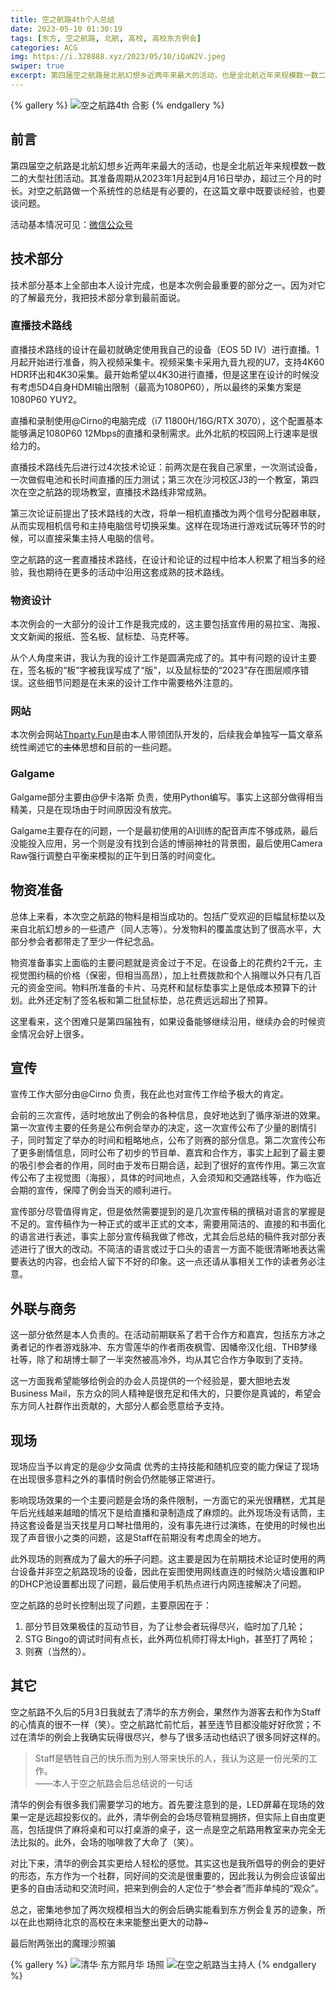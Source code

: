```yaml
---
title: 空之航路4th个人总结
date: 2023-05-10 01:30:19
tags: [东方, 空之航路, 北航, 高校, 高校东方例会]
categories: ACG
img: https://i.328888.xyz/2023/05/10/iQaN2V.jpeg
swiper: true
excerpt: 第四届空之航路是北航幻想乡近两年来最大的活动，也是全北航近年来规模数一数二的大型社团活动。其准备周期从2023年1月起到4月16日举办，超过三个月的时长。对空之航路做一个系统性的总结是有必要的，在这篇文章中既要谈经验，也要谈问题。
---
```

{% gallery %}
![空之航路4th 合影](https://i.imgloc.com/2023/05/10/iQaN2V.jpeg)
{% endgallery %}

## 前言
第四届空之航路是北航幻想乡近两年来最大的活动，也是全北航近年来规模数一数二的大型社团活动。其准备周期从2023年1月起到4月16日举办，超过三个月的时长。对空之航路做一个系统性的总结是有必要的，在这篇文章中既要谈经验，也要谈问题。

活动基本情况可见：[微信公众号](https://mp.weixin.qq.com/mp/appmsgalbum?__biz=MzAwMjczMjUyNw==&action=getalbum&album_id=2851340767997607943&scene=173&from_msgid=2649126406&from_itemidx=1&count=3&nolastread=1#wechat_redirect)

## 技术部分

技术部分基本上全部由本人设计完成，也是本次例会最重要的部分之一。因为对它的了解最充分，我把技术部分拿到最前面说。

### 直播技术路线

直播技术路线的设计在最初就确定使用我自己的设备（EOS 5D IV）进行直播。1月起开始进行准备，购入视频采集卡。视频采集卡采用九音九视的U7，支持4K60 HDR环出和4K30采集。最开始希望以4K30进行直播，但是这里在设计的时候没有考虑5D4自身HDMI输出限制（最高为1080P60），所以最终的采集方案是1080P60 YUY2。

直播和录制使用@Cirno的电脑完成（i7 11800H/16G/RTX 3070），这个配置基本能够满足1080P60 12Mbps的直播和录制需求。此外北航的校园网上行速率是很给力的。

直播技术路线先后进行过4次技术论证：前两次是在我自己家里，一次测试设备，一次做假电池和长时间直播的压力测试；第三次在沙河校区J3的一个教室，第四次在空之航路的现场教室，直播技术路线非常成熟。

第三次论证前提出了技术路线的大改，将单一相机直播改为两个信号分配器串联，从而实现相机信号和主持电脑信号切换采集。这样在现场进行游戏试玩等环节的时候，可以直接采集主持人电脑的信号。

空之航路的这一套直播技术路线，在设计和论证的过程中给本人积累了相当多的经验，我也期待在更多的活动中沿用这套成熟的技术路线。

### 物资设计

本次例会的一大部分的设计工作是我完成的，这主要包括宣传用的易拉宝、海报、文文新闻的报纸、签名板、鼠标垫、马克杯等。

从个人角度来讲，我认为我的设计工作是圆满完成了的。其中有问题的设计主要在，签名板的“板”字被我误写成了“版”，以及鼠标垫的“2023”存在图层顺序错误。这些细节问题是在未来的设计工作中需要格外注意的。

### 网站

本次例会网站[Thparty.Fun](https://thparty.fun)是由本人带领团队开发的，后续我会单独写一篇文章系统性阐述它的~~主体~~思想和目前的一些问题。

### Galgame

Galgame部分主要由@伊卡洛斯 负责，使用Python编写。事实上这部分做得相当精美，只是在现场由于时间原因没有放完。

Galgame主要存在的问题，一个是最初使用的AI训练的配音声库不够成熟，最后没能投入应用，另一个则是没有找到合适的博丽神社的背景图，最后使用Camera Raw强行调整白平衡来模拟的正午到日落的时间变化。

## 物资准备

总体上来看，本次空之航路的物料是相当成功的。包括广受欢迎的巨幅鼠标垫以及来自北航幻想乡的一些遗产（同人志等）。分发物料的覆盖度达到了很高水平，大部分参会者都带走了至少一件纪念品。

物资准备事实上面临的主要问题就是资金过于不足。在设备上的花费约2千元，主视觉图约稿的价格（保密，但相当高昂），加上社费拨款和个人捐赠以外只有几百元的资金空间。物料所准备的卡片、马克杯和鼠标垫事实上是低成本预算下的计划。此外还定制了签名板和第二批鼠标垫，总花费远远超出了预算。

这里看来，这个困难只是第四届独有，如果设备能够继续沿用，继续办会的时候资金情况会好上很多。

## 宣传

宣传工作大部分由@Cirno 负责，我在此也对宣传工作给予极大的肯定。

会前的三次宣传，适时地放出了例会的各种信息，良好地达到了循序渐进的效果。第一次宣传主要的任务是公布例会举办的决定，这一次宣传公布了少量的剧情引子，同时暂定了举办的时间和粗略地点，公布了则赛的部分信息。第二次宣传公布了更多剧情信息，同时公布了初步的节目单、嘉宾和合作方，事实上起到了最主要的吸引参会者的作用，同时由于发布日期合适，起到了很好的宣传作用。第三次宣传公布了主视觉图（海报），具体的时间地点，入会须知和交通路线等，作为临近会期的宣传，保障了例会当天的顺利进行。

宣传部分尽管值得肯定，但是依然需要提到的是几次宣传稿的撰稿对语言的掌握是不足的。宣传稿作为一种正式的或半正式的文本，需要用简洁的、直接的和书面化的语言进行表述，事实上部分宣传稿我做了修改，尤其会后总结的稿件我对部分表述进行了很大的改动。不简洁的语言或过于口头的语言一方面不能很清晰地表达需要表达的内容，也会给人留下不好的印象。这一点还请从事相关工作的读者务必注意。

## 外联与商务

这一部分依然是本人负责的。在活动前期联系了若干合作方和嘉宾，包括东方冰之勇者记的作者游戏脉冲、东方雪莲华的作者雨夜枫雪、因幡帝汉化组、THB梦缘社等，除了和胡博士聊了一半突然被高冷外，均从其它合作方争取到了支持。

这一方面我希望能够给例会的办会人员提供的一个经验是，要大胆地去发Business Mail，东方众的同人精神是很充足和伟大的，只要你是真诚的，希望会东方同人社群作出贡献的，大部分人都会愿意给予支持。

## 现场

现场应当予以肯定的是@少女简虞 优秀的主持技能和随机应变的能力保证了现场在出现很多意料之外的事情时例会仍然能够正常进行。

影响现场效果的一个主要问题是会场的条件限制，一方面它的采光很糟糕，尤其是午后光线越来越暗的情况下是给直播和录制造成了麻烦的。此外现场没有话筒，主持这套设备是当天找星月口琴社借用的，没有事先进行过演练，在使用的时候也出现了声音很小之类的问题，这是Staff在前期没有考虑周全的地方。

此外现场的则赛成为了最大的~~乐子~~问题。这主要是因为在前期技术论证时使用的两台设备并非空之航路现场的设备，因此在妄图使用网线直连的时候防火墙设置和IP的DHCP池设置都出现了问题，最后使用手机热点进行内网连接解决了问题。

空之航路的总时长控制出现了问题，主要原因在于：
1. 部分节目效果极佳的互动节目，为了让参会者玩得尽兴，临时加了几轮；
2. STG Bingo的调试时间有点长，此外两位机师打得太High，甚至打了两轮；
3. 则赛（当然的）。

## 其它

空之航路不久后的5月3日我就去了清华的东方例会，果然作为游客去和作为Staff的心情真的很不一样（笑）。空之航路忙前忙后，甚至连节目都没能好好欣赏；不过在清华的例会上我确实玩得很尽兴，参与了很多活动也结识了很多同好这样的。

> Staff是牺牲自己的快乐而为别人带来快乐的人，我认为这是一份光荣的工作。<br>——本人于空之航路会后总结说的一句话

清华的例会有很多我们需要学习的地方。首先要注意到的是，LED屏幕在现场的效果一定是远超投影仪的。此外，清华例会的会场尽管稍显拥挤，但实际上自由度更高，包括提供了麻将桌和可以打桌游的桌子，这一点是空之航路用教室来办完全无法比拟的。此外，会场的咖啡救了大命了（笑）。

对比下来，清华的例会其实更给人轻松的感觉。其实这也是我所倡导的例会的更好的形态，东方作为一个社群，同好间的交流是很重要的，因此我认为例会应该留出更多的自由活动和交流时间，把来到例会的人定位于“参会者”而非单纯的“观众”。

总之，密集地参加了两次规模相当大的例会后确实能看到东方例会复苏的迹象，所以在此也期待北京的高校在未来能整出更大的动静~

最后附两张出的魔理沙照骗

{% gallery %}
![清华·东方熙月华 场照](https://i.imgloc.com/2023/05/11/iYMRKt.jpeg)
![在空之航路当主持人](https://i.imgloc.com/2023/05/11/iYMgio.jpeg)
{% endgallery %}